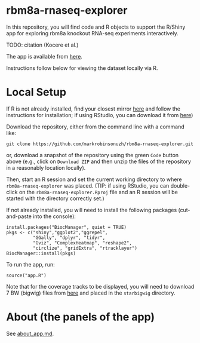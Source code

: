 # rbm8a-rnaseq-explorer

In this repository, you will find code and R objects to support the R/Shiny app for exploring rbm8a knockout RNA-seq experiments interactively.

TODO: citation (Kocere et al.)

The app is available from [here](http://imlspenticton.uzh.ch:3838/mosimann_p2452/). 

Instructions follow below for viewing the dataset locally via R.

# Local Setup

If R is not already installed, find your closest mirror [here](https://cran.r-project.org/mirrors.html) and follow the instructions for installation; if using RStudio, you can download it from [here](https://posit.co/download/rstudio-desktop/))

Download the repository, either from the command line with a command like:

```
git clone https://github.com/markrobinsonuzh/rbm8a-rnaseq-explorer.git
```

or, download a snapshot of the repository using the green `Code` button above (e.g., click on `Download ZIP` and then unzip the files of the repository in a reasonably location locally).

Then, start an R session and set the current working directory to where `rbm8a-rnaseq-explorer` was placed. (TIP: if using RStudio, you can double-click on the `rbm8a-rnaseq-explorer.Rproj` file and an R session will be started with the directory correctly set.)

If not already installed, you will need to install the following packages (cut-and-paste into the console):

```
install.packages("BiocManager", quiet = TRUE)
pkgs <- c("shiny","ggplot2","ggrepel",
          "GGally", "dplyr", "tidyr",
          "Gviz", "ComplexHeatmap", "reshape2",
          "circlize", "gridExtra", "rtracklayer")
BiocManager::install(pkgs)
```

To run the app, run:

```
source("app.R")
```

Note that for the coverage tracks to be displayed, you will need to download 7 BW (bigwig) files from [here](https://doi.org/10.5281/zenodo.7680271) and placed in the `starbigwig` directory.


# About (the panels of the app)

See [about_app.md](about_app.md).